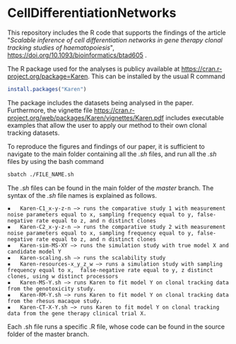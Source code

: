 # CellDifferentiationNetworks
This repository includes the R code that supports the findings of the article "*Scalable inference of cell differentiation networks in gene therapy clonal tracking studies of haematopoiesis*", https://doi.org/10.1093/bioinformatics/btad605 .

The R package used for the analyses is publicy available at https://cran.r-project.org/package=Karen.
This can be installed by the usual R command

```R
install.packages("Karen")
```

The package includes the datasets being analysed in the paper.
Furthermore, the vignette file https://cran.r-project.org/web/packages/Karen/vignettes/Karen.pdf includes executable examples that allow the user to apply our method to their own clonal tracking datasets.

To reproduce the figures and findings of our paper, it is sufficient to navigate to the main folder containing all the *.sh* files, and run all the *.sh* files by using the bash command

```bash
sbatch ./FILE_NAME.sh
```

The *.sh* files can be found in the main folder of the *master* branch. The syntax of the *.sh* file names is explained as follows.

	▪	Karen-C1_x-y-z-n —> runs the comparative study 1 with measurement noise parameters equal to x, sampling frequency equal to y, false-negative rate equal to z, and n distinct clones
	▪	Karen-C2_x-y-z-n —> runs the comparative study 2 with measurement noise parameters equal to x, sampling frequency equal to y, false-negative rate equal to z, and n distinct clones
	▪	Karen-sim-MS-XY —> runs the simulation study with true model X and candidate model Y
	▪	Karen-scaling.sh —> runs the scalability study
	▪	Karen-resources-x_y_z_w —> runs a simulation study with sampling frequency equal to x,  false-negative rate equal to y, z distinct clones, using w distinct processors
	▪	Karen-MS-Y.sh —> runs Karen to fit model Y on clonal tracking data from the genotoxicity study.
	▪	Karen-RM-Y.sh —> runs Karen to fit model Y on clonal tracking data from the rhesus macaque study.
	▪	Karen-CT-X-Y.sh —> runs Karen to fit model Y on clonal tracking data from the gene therapy clinical trial X.

Each .sh file runs a specific .R file, whose code can be found in the source folder of the master branch.
